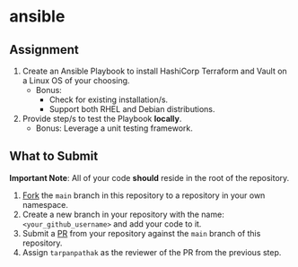# ansible 

## Assignment

1. Create an Ansible Playbook to install HashiCorp Terraform and Vault on a Linux OS of your choosing.
    - Bonus: 
        - Check for existing installation/s.
        - Support both RHEL and Debian distributions.
2. Provide step/s to test the Playbook **locally**.
    - Bonus: Leverage a unit testing framework.

## What to Submit

**Important Note**: All of your code **should** reside in the root of the repository.

1. [Fork](https://docs.github.com/en/get-started/quickstart/fork-a-repo) the `main` branch in this repository to a repository in your own namespace.
2. Create a new branch in your repository with the name: `<your_github_username>` and add your code to it.
3. Submit a [PR](https://docs.github.com/en/pull-requests/collaborating-with-pull-requests/proposing-changes-to-your-work-with-pull-requests/about-pull-requests) from your repository against the `main` branch of this repository.
4. Assign `tarpanpathak` as the reviewer of the PR from the previous step.
